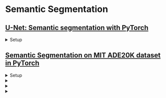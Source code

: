 # Semantic Segmentation


## [U-Net: Semantic segmentation with PyTorch](https://github.com/milesial/Pytorch-UNet)
<details>

<summary>Setup</summary>

```bash
$ conda create -n 
```
  
</details>

## [Semantic Segmentation on MIT ADE20K dataset in PyTorch](https://github.com/CSAILVision/semantic-segmentation-pytorch)
<details>

<summary>Setup</summary>

```bash
$ conda create -n 
```
  
</details>

<details>

<summary></summary>

</details>

<details>

<summary></summary>

</details>




<details>

<summary></summary>

</details>
